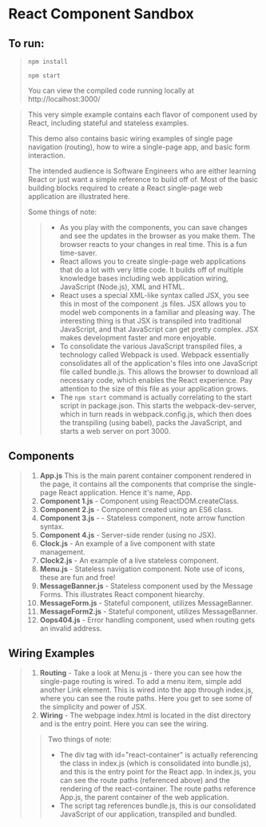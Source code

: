 # React Component Sandbox

## To run:
>`npm install`
>
>`npm start`
>
>You can view the compiled code running locally at http://localhost:3000/

>This very simple example contains each flavor of component used by React, including stateful and stateless examples. 
>
>This demo also contains basic wiring examples of single page navigation (routing), how to wire a single-page app, and basic form interaction.
>
>The intended audience is Software Engineers who are either learning React or just want a simple reference to build off of. Most of the basic building blocks required to create a React single-page web application are illustrated here.
>
>Some things of note:
>>* As you play with the components, you can save changes and see the updates in the browser as you make them. The browser reacts to your changes in real time. This is a fun time-saver.
>>* React allows you to create single-page web applications that do a lot with very little code. It builds off of multiple knowledge bases including web application wiring, JavaScript (Node.js), XML and HTML.
>>* React uses a special XML-like syntax called JSX, you see this in most of the component .js files. JSX allows you to model web components in a familiar and pleasing way. The interesting thing is that JSX is transpiled into traditional JavaScript, and that JavaScript can get pretty complex. JSX makes development faster and more enjoyable.
>>* To consolidate the various JavaScript transpiled files, a technology called Webpack is used. Webpack essentially consolidates all of the application's files into one JavaScript file called bundle.js. This allows the browser to download all necessary code, which enables the React experience. Pay attention to the size of this file as your application grows.
>>* The `npm start` command is actually correlating to the start script in package.json. This starts the webpack-dev-server, which in turn reads in webpack.config.js, which then does the transpiling (using babel), packs the JavaScript, and starts a web server on port 3000. 

## Components
>1. **App.js** This is the main parent container component rendered in the page, it contains all the components that comprise the single-page React application. Hence it's name, App.
>2. **Component 1.js** - Component using ReactDOM.createClass.
>3. **Component 2.js** - Component created using an ES6 class.
>4. **Component 3.js** - - Stateless component, note arrow function syntax.
>5. **Component 4.js** - Server-side render (using no JSX).
>6. **Clock.js** - An example of a live component with state management.
>7. **Clock2.js** - An example of a live stateless component.
>8. **Menu.js** - Stateless navigation component. Note use of icons, these are fun and free!
>9. **MessageBanner.js** - Stateless component used by the Message Forms. This illustrates React component hiearchy.
>10. **MessageForm.js** - Stateful component, utilizes MessageBanner.
>11. **MessageForm2.js** - Stateful component, utilizes MessageBanner.
>12. **Oops404.js** - Error handling component, used when routing gets an invalid address.
## Wiring Examples
>1. **Routing** - Take a look at Menu.js - there you can see how the single-page routing is wired. To add a menu item, simple add another Link element. This is wired into the app through index.js, where you can see the route paths. Here you get to see some of the simplicity and power of JSX.
>2. **Wiring** - The webpage index.html is located in the dist directory and is the entry point. Here you can see the wiring. 
>>Two things of note:
>>* The div tag with id="react-container" is actually referencing the class in index.js (which is consolidated into bundle.js), and this is the entry point for the React app. In index.js, you can see the route paths (referenced above) and the rendering of the react-container. The route paths reference App.js, the parent container of the web application.
>>* The script tag references bundle.js, this is our consolidated JavaScript of our application, transpiled and bundled.

